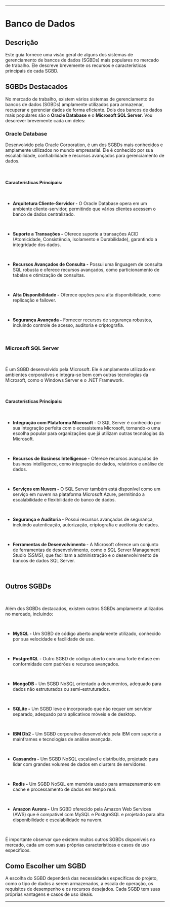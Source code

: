 
---

# Banco de Dados

## Descrição

Este guia fornece uma visão geral de alguns dos sistemas de gerenciamento de bancos de dados (SGBDs) mais populares no mercado de trabalho. Ele descreve brevemente os recursos e características principais de cada SGBD.

## SGBDs Destacados

No mercado de trabalho, existem vários sistemas de gerenciamento de bancos de dados (SGBDs) amplamente utilizados para armazenar, recuperar e gerenciar dados de forma eficiente. Dois dos bancos de dados mais populares são o **Oracle Database** e o **Microsoft SQL Server**. Vou descrever brevemente cada um deles: 

### Oracle Database

Desenvolvido pela Oracle Corporation, é um dos SGBDs mais conhecidos e amplamente utilizados no mundo empresarial. Ele é conhecido por sua escalabilidade, confiabilidade e recursos avançados para gerenciamento de dados.

<br>

#### Características Principais:

<br>


- **Arquitetura Cliente-Servidor -** O Oracle Database opera em um ambiente cliente-servidor, permitindo que vários clientes acessem o banco de dados centralizado. 

<br>

- **Suporte a Transações -** Oferece suporte a transações ACID (Atomicidade, Consistência, Isolamento e Durabilidade), garantindo a integridade dos dados.

<br>

- **Recursos Avançados de Consulta -** Possui uma linguagem de consulta SQL robusta e oferece recursos avançados, como particionamento de tabelas e otimização de consultas. 

<br>

- **Alta Disponibilidade -** Oferece opções para alta disponibilidade, como replicação e failover. 

<br>

- **Segurança Avançada -** Fornecer recursos de segurança robustos, incluindo controle de acesso, auditoria e criptografia. 

<br>

### Microsoft SQL Server

<br>

É um SGBD desenvolvido pela Microsoft. Ele é amplamente utilizado em ambientes corporativos e integra-se bem com outras tecnologias da Microsoft, como o Windows Server e o .NET Framework. 

<br>

#### Características Principais:

<br>

- **Integração com Plataforma Microsoft -** O SQL Server é conhecido por sua integração perfeita com o ecossistema Microsoft, tornando-o uma escolha popular para organizações que já utilizam outras tecnologias da Microsoft. 

<br>

- **Recursos de Business Intelligence -** Oferece recursos avançados de business intelligence, como integração de dados, relatórios e análise de dados. 

<br>

- **Serviços em Nuvem -** O SQL Server também está disponível como um serviço em nuvem na plataforma Microsoft Azure, permitindo a escalabilidade e flexibilidade do banco de dados. 

<br>
    
- **Segurança e Auditoria -** Possui recursos avançados de segurança, incluindo autenticação, autorização, criptografia e auditoria de dados. 

<br>

- **Ferramentas de Desenvolvimento -** A Microsoft oferece um conjunto de ferramentas de desenvolvimento, como o SQL Server Management Studio (SSMS), que facilitam a administração e o desenvolvimento de bancos de dados SQL Server. 

<br>

## Outros SGBDs

<br>

Além dos SGBDs destacados, existem outros SGBDs amplamente utilizados no mercado, incluindo:

<br>

- **MySQL -** Um SGBD de código aberto amplamente utilizado, conhecido por sua velocidade e facilidade de uso. 

<br> 

- **PostgreSQL -** Outro SGBD de código aberto com uma forte ênfase em conformidade com padrões e recursos avançados. 

<br>  

- **MongoDB -** Um SGBD NoSQL orientado a documentos, adequado para dados não estruturados ou semi-estruturados. 

<br>

- **SQLite -** Um SGBD leve e incorporado que não requer um servidor separado, adequado para aplicativos móveis e de desktop. 

<br>

- **IBM Db2 -** Um SGBD corporativo desenvolvido pela IBM com suporte a mainframes e tecnologias de análise avançada. 

<br>

- **Cassandra -** Um SGBD NoSQL escalável e distribuído, projetado para lidar com grandes volumes de dados em clusters de servidores. 

<br>  

- **Redis -** Um SGBD NoSQL em memória usado para armazenamento em cache e processamento de dados em tempo real. 

<br>  

- **Amazon Aurora -** Um SGBD oferecido pela Amazon Web Services (AWS) que é compatível com MySQL e PostgreSQL e projetado para alta disponibilidade e escalabilidade na nuvem. 

<br>

É importante observar que existem muitos outros SGBDs disponíveis no mercado, cada um com suas próprias características e casos de uso específicos.

## Como Escolher um SGBD

A escolha do SGBD dependerá das necessidades específicas do projeto, como o tipo de dados a serem armazenados, a escala de operação, os requisitos de desempenho e os recursos desejados. Cada SGBD tem suas próprias vantagens e casos de uso ideais.

---